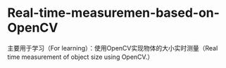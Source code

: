 # Real-time-measuremen-based-on-OpenCV
主要用于学习（For learning）：使用OpenCV实现物体的大小实时测量（Real time measurement of object size using OpenCV.）

